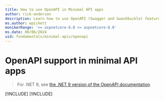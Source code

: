 ```yaml
---
title: How to use OpenAPI in Minimal API apps
author: rick-anderson
description: Learn how to use OpenAPI (Swagger and Swashbuckle) features of minimal APIs in ASP.NET Core.
ms.author: wpickett
monikerRange: '>= aspnetcore-6.0 <= aspnetcore-8.0'
ms.date: 08/06/2024
uid: fundamentals/minimal-apis/openapi
---
```


# OpenAPI support in minimal API apps

> For .NET 9, see [the .NET 9 version of the OpenAPI documentation](xref:fundamentals/openapi/overview).

[!INCLUDE[](~/fundamentals/minimal-apis/includes/openapi8.md)]
[!INCLUDE[](~/fundamentals/minimal-apis/includes/openapi6.md)]
